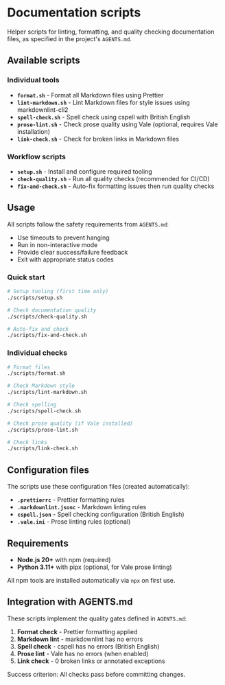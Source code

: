 # Documentation scripts

Helper scripts for linting, formatting, and quality checking documentation files, as specified in the project's `AGENTS.md`.

## Available scripts

### Individual tools

- **`format.sh`** - Format all Markdown files using Prettier
- **`lint-markdown.sh`** - Lint Markdown files for style issues using markdownlint-cli2
- **`spell-check.sh`** - Spell check using cspell with British English
- **`prose-lint.sh`** - Check prose quality using Vale (optional, requires Vale installation)
- **`link-check.sh`** - Check for broken links in Markdown files

### Workflow scripts

- **`setup.sh`** - Install and configure required tooling
- **`check-quality.sh`** - Run all quality checks (recommended for CI/CD)
- **`fix-and-check.sh`** - Auto-fix formatting issues then run quality checks

## Usage

All scripts follow the safety requirements from `AGENTS.md`:

- Use timeouts to prevent hanging
- Run in non-interactive mode
- Provide clear success/failure feedback
- Exit with appropriate status codes

### Quick start

```bash
# Setup tooling (first time only)
./scripts/setup.sh

# Check documentation quality
./scripts/check-quality.sh

# Auto-fix and check
./scripts/fix-and-check.sh
```

### Individual checks

```bash
# Format files
./scripts/format.sh

# Check Markdown style
./scripts/lint-markdown.sh

# Check spelling
./scripts/spell-check.sh

# Check prose quality (if Vale installed)
./scripts/prose-lint.sh

# Check links
./scripts/link-check.sh
```

## Configuration files

The scripts use these configuration files (created automatically):

- **`.prettierrc`** - Prettier formatting rules
- **`.markdownlint.jsonc`** - Markdown linting rules
- **`cspell.json`** - Spell checking configuration (British English)
- **`.vale.ini`** - Prose linting rules (optional)

## Requirements

- **Node.js 20+** with npm (required)
- **Python 3.11+** with pipx (optional, for Vale prose linting)

All npm tools are installed automatically via `npx` on first use.

## Integration with AGENTS.md

These scripts implement the quality gates defined in `AGENTS.md`:

1. **Format check** - Prettier formatting applied
2. **Markdown lint** - markdownlint has no errors
3. **Spell check** - cspell has no errors (British English)
4. **Prose lint** - Vale has no errors (when enabled)
5. **Link check** - 0 broken links or annotated exceptions

Success criterion: All checks pass before committing changes.
